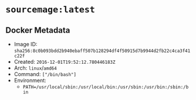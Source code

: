 # `sourcemage:latest`

## Docker Metadata

- Image ID: `sha256:8c0b093bdd2b940ebaff507b128294df4f50915d7b9944d2fb22c4ca3f41c22f`
- Created: `2016-12-01T19:52:12.780446183Z`
- Arch: `linux`/`amd64`
- Command: `["/bin/bash"]`
- Environment:
  - `PATH=/usr/local/sbin:/usr/local/bin:/usr/sbin:/usr/bin:/sbin:/bin`

